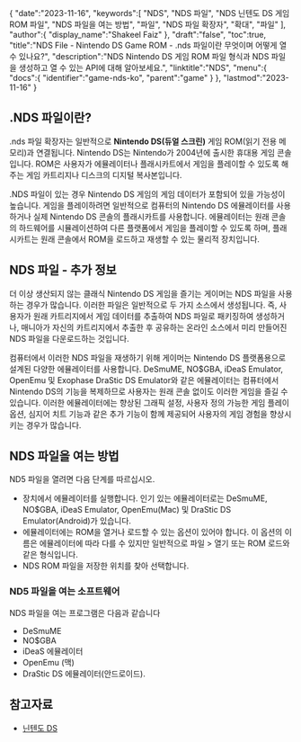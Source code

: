 {
   "date":"2023-11-16",
   "keywords":[
"NDS",
"NDS 파일",
"NDS 닌텐도 DS 게임 ROM 파일",
"NDS 파일을 여는 방법",
"파일",
"NDS 파일 확장자",
"확대",
"파일"
],
   "author":{
      "display_name":"Shakeel Faiz"
},
   "draft":"false",
   "toc":true,
   "title":"NDS File - Nintendo DS Game ROM - .nds 파일이란 무엇이며 어떻게 열 수 있나요?",
   "description":"NDS Nintendo DS 게임 ROM 파일 형식과 NDS 파일을 생성하고 열 수 있는 API에 대해 알아보세요.",
   "linktitle":"NDS",
   "menu":{
      "docs":{
         "identifier":"game-nds-ko",
         "parent":"game"
}
},
   "lastmod":"2023-11-16"
}

## .NDS 파일이란?

.nds 파일 확장자는 일반적으로 **Nintendo DS(듀얼 스크린)** 게임 ROM(읽기 전용 메모리)과 연결됩니다. Nintendo DS는 Nintendo가 2004년에 출시한 휴대용 게임 콘솔입니다. ROM은 사용자가 에뮬레이터나 플래시카트에서 게임을 플레이할 수 있도록 해주는 게임 카트리지나 디스크의 디지털 복사본입니다.

.NDS 파일이 있는 경우 Nintendo DS 게임의 게임 데이터가 포함되어 있을 가능성이 높습니다. 게임을 플레이하려면 일반적으로 컴퓨터의 Nintendo DS 에뮬레이터를 사용하거나 실제 Nintendo DS 콘솔의 플래시카트를 사용합니다. 에뮬레이터는 원래 콘솔의 하드웨어를 시뮬레이션하여 다른 플랫폼에서 게임을 플레이할 수 있도록 하며, 플래시카트는 원래 콘솔에서 ROM을 로드하고 재생할 수 있는 물리적 장치입니다.

## NDS 파일 - 추가 정보

더 이상 생산되지 않는 클래식 Nintendo DS 게임을 즐기는 게이머는 NDS 파일을 사용하는 경우가 많습니다. 이러한 파일은 일반적으로 두 가지 소스에서 생성됩니다. 즉, 사용자가 원래 카트리지에서 게임 데이터를 추출하여 NDS 파일로 패키징하여 생성하거나, 매니아가 자신의 카트리지에서 추출한 후 공유하는 온라인 소스에서 미리 만들어진 NDS 파일을 다운로드하는 것입니다.

컴퓨터에서 이러한 NDS 파일을 재생하기 위해 게이머는 Nintendo DS 플랫폼용으로 설계된 다양한 에뮬레이터를 사용합니다. DeSmuME, NO$GBA, iDeaS Emulator, OpenEmu 및 Exophase DraStic DS Emulator와 같은 에뮬레이터는 컴퓨터에서 Nintendo DS의 기능을 복제하므로 사용자는 원래 콘솔 없이도 이러한 게임을 즐길 수 있습니다. 이러한 에뮬레이터에는 향상된 그래픽 설정, 사용자 정의 가능한 게임 플레이 옵션, 심지어 치트 기능과 같은 추가 기능이 함께 제공되어 사용자의 게임 경험을 향상시키는 경우가 많습니다.

## NDS 파일을 여는 방법

ND5 파일을 열려면 다음 단계를 따르십시오.

- 장치에서 에뮬레이터를 실행합니다. 인기 있는 에뮬레이터로는 DeSmuME, NO$GBA, iDeaS Emulator, OpenEmu(Mac) 및 DraStic DS Emulator(Android)가 있습니다.
- 에뮬레이터에는 ROM을 열거나 로드할 수 있는 옵션이 있어야 합니다. 이 옵션의 이름은 에뮬레이터에 따라 다를 수 있지만 일반적으로 파일 > 열기 또는 ROM 로드와 같은 형식입니다.
- NDS ROM 파일을 저장한 위치를 찾아 선택합니다.

### ND5 파일을 여는 소프트웨어

NDS 파일을 여는 프로그램은 다음과 같습니다

- DeSmuME
- NO$GBA
- iDeaS 에뮬레이터
- OpenEmu (맥)
- DraStic DS 에뮬레이터(안드로이드).

## 참고자료
* [닌텐도 DS](https://en.wikipedia.org/wiki/Nintendo_DS)


